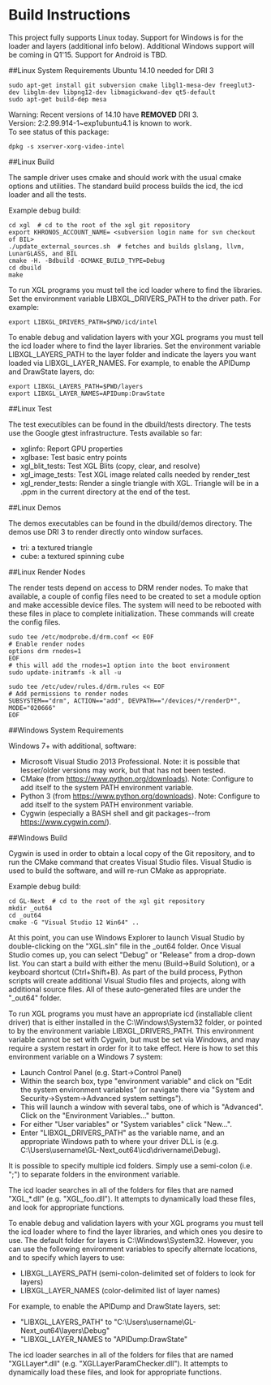 # Build Instructions
This project fully supports Linux today.
Support for Windows is for the loader and layers (additional info below).  Additional Windows support will be coming in Q1'15.
Support for Android is TBD.

##Linux System Requirements
Ubuntu 14.10 needed for DRI 3

```
sudo apt-get install git subversion cmake libgl1-mesa-dev freeglut3-dev libglm-dev libpng12-dev libmagickwand-dev qt5-default
sudo apt-get build-dep mesa
```
Warning: Recent versions of 14.10 have **REMOVED** DRI 3.  
Version: 2:2.99.914-1~exp1ubuntu4.1 is known to work.  
To see status of this package:
```
dpkg -s xserver-xorg-video-intel
```

##Linux Build

The sample driver uses cmake and should work with the usual cmake options and utilities.
The standard build process builds the icd, the icd loader and all the tests.

Example debug build:
```
cd xgl  # cd to the root of the xgl git repository
export KHRONOS_ACCOUNT_NAME= <subversion login name for svn checkout of BIL>
./update_external_sources.sh  # fetches and builds glslang, llvm, LunarGLASS, and BIL
cmake -H. -Bdbuild -DCMAKE_BUILD_TYPE=Debug
cd dbuild
make
```

To run XGL programs you must tell the icd loader where to find the libraries. Set the
environment variable LIBXGL_DRIVERS_PATH to the driver path. For example:
```
export LIBXGL_DRIVERS_PATH=$PWD/icd/intel
```

To enable debug and validation layers with your XGL programs you must tell the icd loader
where to find the layer libraries. Set the environment variable LIBXGL_LAYERS_PATH to
the layer folder and indicate the layers you want loaded via LIBXGL_LAYER_NAMES.
For example, to enable the APIDump and DrawState layers, do:
```
export LIBXGL_LAYERS_PATH=$PWD/layers
export LIBXGL_LAYER_NAMES=APIDump:DrawState
```

##Linux Test

The test executibles can be found in the dbuild/tests directory. The tests use the Google
gtest infrastructure. Tests available so far:
- xglinfo: Report GPU properties
- xglbase: Test basic entry points
- xgl_blit_tests: Test XGL Blits (copy, clear, and resolve)
- xgl_image_tests: Test XGL image related calls needed by render_test
- xgl_render_tests: Render a single triangle with XGL. Triangle will be in a .ppm in
the current directory at the end of the test.

##Linux Demos

The demos executables can be found in the dbuild/demos directory. The demos use DRI 3
to render directly onto window surfaces.
- tri: a textured triangle
- cube: a textured spinning cube

##Linux Render Nodes

The render tests depend on access to DRM render nodes.
To make that available, a couple of config files need to be created to set a module option
and make accessible device files.
The system will need to be rebooted with these files in place to complete initialization.
These commands will create the config files.

```
sudo tee /etc/modprobe.d/drm.conf << EOF
# Enable render nodes
options drm rnodes=1
EOF
# this will add the rnodes=1 option into the boot environment
sudo update-initramfs -k all -u
```
```
sudo tee /etc/udev/rules.d/drm.rules << EOF
# Add permissions to render nodes
SUBSYSTEM=="drm", ACTION=="add", DEVPATH=="/devices/*/renderD*", MODE="020666"
EOF
```

##Windows System Requirements

Windows 7+ with additional, software:

- Microsoft Visual Studio 2013 Professional.  Note: it is possible that lesser/older versions may work, but that has not been tested.
- CMake (from https://www.python.org/downloads).  Note: Configure to add itself to the system PATH environment variable.
- Python 3 (from https://www.python.org/downloads).  Note: Configure to add itself to the system PATH environment variable.
- Cygwin (especially a BASH shell and git packages--from https://www.cygwin.com/).

##Windows Build

Cygwin is used in order to obtain a local copy of the Git repository, and to run the CMake command that creates Visual Studio files.  Visual Studio is used to build the software, and will re-run CMake as appropriate.

Example debug build:
```
cd GL-Next  # cd to the root of the xgl git repository
mkdir _out64
cd _out64
cmake -G "Visual Studio 12 Win64" ..
```

At this point, you can use Windows Explorer to launch Visual Studio by double-clicking on the "XGL.sln" file in the _out64 folder.  Once Visual Studio comes up, you can select "Debug" or "Release" from a drop-down list.  You can start a build with either the menu (Build->Build Solution), or a keyboard shortcut (Ctrl+Shift+B).  As part of the build process, Python scripts will create additional Visual Studio files and projects, along with additional source files.  All of these auto-generated files are under the "_out64" folder.

To run XGL programs you must have an appropriate icd (installable client driver) that is either installed in the C:\Windows\System32 folder, or pointed to by the
environment variable LIBXGL_DRIVERS_PATH.  This environment variable cannot be set with Cygwin, but must be set via Windows, and may require a system restart in order for it to take effect.  Here is how to set this environment variable on a Windows 7 system:

- Launch Control Panel (e.g. Start->Control Panel)
- Within the search box, type "environment variable" and click on "Edit the system environment variables" (or navigate there via "System and Security->System->Advanced system settings").
- This will launch a window with several tabs, one of which is "Advanced".  Click on the "Environment Variables..." button.
- For either "User variables" or "System variables" click "New...".
- Enter "LIBXGL_DRIVERS_PATH" as the variable name, and an appropriate Windows path to where your driver DLL is (e.g. C:\Users\username\GL-Next\_out64\icd\drivername\Debug).

It is possible to specify multiple icd folders.  Simply use a semi-colon (i.e. ";") to separate folders in the environment variable.

The icd loader searches in all of the folders for files that are named "XGL_*.dll" (e.g. "XGL_foo.dll").  It attempts to dynamically load these files, and look for appropriate functions.

To enable debug and validation layers with your XGL programs you must tell the icd loader
where to find the layer libraries, and which ones you desire to use.  The default folder for layers is C:\Windows\System32.  However, you can use the following environment variables to specify alternate locations, and to specify which layers to use:

- LIBXGL_LAYERS_PATH (semi-colon-delimited set of folders to look for layers)
- LIBXGL_LAYER_NAMES (color-delimited list of layer names)

For example, to enable the APIDump and DrawState layers, set:

- "LIBXGL_LAYERS_PATH" to "C:\Users\username\GL-Next\_out64\layers\Debug"
- "LIBXGL_LAYER_NAMES to "APIDump:DrawState"

The icd loader searches in all of the folders for files that are named "XGLLayer*.dll" (e.g. "XGLLayerParamChecker.dll").  It attempts to dynamically load these files, and look for appropriate functions.
